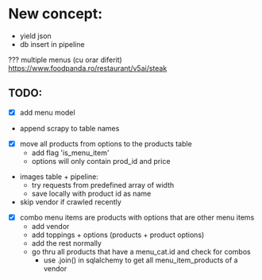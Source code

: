# New concept:
- yield json
- db insert in pipeline


??? multiple menus (cu orar diferit)
https://www.foodpanda.ro/restaurant/v5ai/steak



## TODO:
- [x] add menu model
- append scrapy to table names 
- [x] move all products from options to the products table
  - add flag 'is_menu_item'
  - options will only contain prod_id and price
- images table + pipeline:
  - try requests from predefined array of width
  - save locally with product id as name
- skip vendor if crawled recently
- [x] combo menu items are products with options that are other menu items
  - add vendor
  - add toppings + options (products + product options)
  - add the rest normally
  - go thru all products that have a menu_cat.id and check for combos
    - use .join() in sqlalchemy to get all menu_item_products of a vendor
